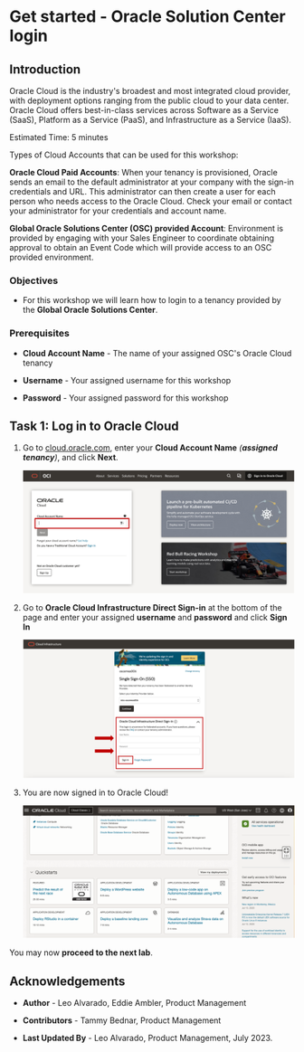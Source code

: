 # Get started - Oracle Solution Center login


## Introduction

Oracle Cloud is the industry's broadest and most integrated cloud provider, with deployment options ranging from the public cloud to your data center. Oracle Cloud offers best-in-class services across Software as a Service (SaaS), Platform as a Service (PaaS), and Infrastructure as a Service (IaaS).

Estimated Time: 5 minutes

Types of Cloud Accounts that can be used for this workshop:

**Oracle Cloud Paid Accounts**: When your tenancy is provisioned, Oracle sends an email to the default administrator at your company with the sign-in credentials and URL. This administrator can then create a user for each person who needs access to the Oracle Cloud. Check your email or contact your administrator for your credentials and account name.

**Global Oracle Solutions Center (OSC) provided Account**: Environment is provided by engaging with your Sales Engineer to coordinate obtaining approval to obtain an Event Code which will provide access to an OSC provided environment.



<!-- Watch the video below for a quick walk-through of the lab.
[Create Oracle Database](youtube:JJ4Wx0l0gkc)
-->
### Objectives

-   For this workshop we will learn how to login to a tenancy provided by the **Global Oracle Solutions Center**. 


### Prerequisites

* **Cloud Account Name** - The name of your assigned OSC's Oracle Cloud tenancy 

* **Username** - Your assigned username for this workshop

* **Password** - Your assigned password for this workshop

## Task 1: Log in to Oracle Cloud

1. Go to [cloud.oracle.com](https://cloud.oracle.com), enter your **Cloud Account Name** *(**assigned tenancy**)*,  and click **Next**. 
   

   ![osc login](./images/osc-login.png " ")


2. Go to **Oracle Cloud Infrastructure Direct Sign-in** at the bottom of the page and enter your assigned **username** and **password** and click **Sign In** 

   ![osc oci direct sign-in](./images/osc-direct-login.png " ")

3. You are now signed in to Oracle Cloud! 
   
   ![oci login](./images/oci-login-page.png " ")


You may now **proceed to the next lab**.


## Acknowledgements

* **Author** - Leo Alvarado, Eddie Ambler, Product Management

* **Contributors** - Tammy Bednar, Product Management

* **Last Updated By** - Leo Alvarado, Product Management, July 2023.
